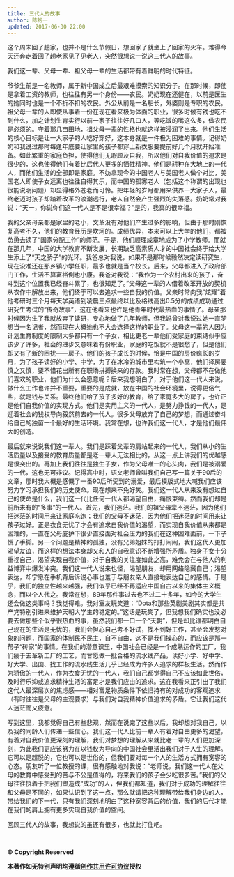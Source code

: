 ```yaml
---
title: 三代人的故事
author: 陈抱一
updated: 2017-06-30 22:00
---
```


这个周末回了趟家，也并不是什么节假日，想回家了就坐上了回家的火车。难得今天还奔走着回了趟老家见了见老人，突然很想说一说这三代人的故事。

我们这一辈、父母一辈、祖父母一辈的生活都带有着鲜明的时代特征。

爷爷生前是一名教师，属于新中国成立后最艰难摸索的知识分子。在那时候，即使是拿着工资的教师，也往往有另一个身份——农民。奶奶现在还健在，以前是医生的她同时也是一个不折不扣的农民。外公从前是一名船长，外婆则是专职的农民。祖父母一辈的人即使从事着一份在现在看来极为体面的职业，很多时候有钱也吃不到什么，加之计划生育实行以前一家子往往好几口人，等吃饭的嘴这么多，做农民是必须的。守着那几亩田地，祖父母一辈的性格也就这样被浸润了出来。他们生活的核心目标是让一大家子的人吃好穿好，这本身就是一件极为困难的事情。记得奶奶和我说过那时每逢年底要让家里的孩子都穿上新衣服要提前好几个月就开始准备。如此繁重的家庭负担，使得他们无暇顾及自我，所以他们对自我价值的追求是很少的，这也使得他们有着比后代人更多的牺牲精神。他们是耕种在大地上的一代人，而他们生活的全部即是家庭。不妨拿现今的中国老人与美国老人做个对比，美国老人即使子女远离也往往自得其乐，而中国的孤寡老人（包括这个称谓的出现也很能说明问题）却显得格外苍老而可怜。把年轻的岁月都用来供养一大家子人，最终老迈时孩子却踏着改革的浪潮远行，老人自然会产生强烈的失落感。奶奶常对我说：“天一，你说你们这一代人是不是很幸福？”是的，我真的很幸福。

我的父亲母亲都是家里的老小，文革没有对他们产生过多的影响，但由于那时刚恢复高考不久，他们的教育经历是坎坷的。成绩优异，本来可以上大学的他们，都被怂恿去读了“国家分配工作”的师范。于是，他们顺理成章地成为了小学教师。而就在那几年，中国的大学教育不断发展，长期缺乏高素质人才的中国社会终于给大学生添上了“天之骄子”的光环。我爸总对我说，如果不是那时候毅然决定读研究生，现在没准还在那乡镇小学任职，最多也就是当个校长。后来，父母都进入了政府部门工作，生活不算富裕倒也小康。我爸对我说：“我作为一个农村出来的孩子，奋斗到这个位置我已经奋斗累了，也很知足了。”父母这一辈的人借着改革开放的契机从农作中解放出来，他们终于可以去追求一些自我的价值。父亲时常向我“炫耀”着他考研时三个月每天学英语到凌晨三点最终以比及格线高出0.5分的成绩成功通过研究生考试的“传奇故事”，这在他看来也许是他青年时代最热血的事情了。母亲那时候因为生了我就放弃了读研，专心地做了几年教师，但我妈曾对我说过她一直梦想当一名记者，然而现在大概她也不大会选择这样的职业了。父母这一辈的人因为计划生育制度的限制大多都只有一个子女，相比更老一辈他们受家庭的束缚似乎应该少了许多，社会的进步又意味着有份职业，家庭的吃饭就不是很愁了，但是他们却又有了新的困扰——房子。他们的孩子成长的时候，恰是中国的房价疯长的岁月，为了孩子读好的小学、中学，为了在冰冷的城市里构筑一个小窝，他们择房要慎之又慎，要不惜花出所有在职场拼搏换来的存款。我时常在想，父母都不在做他们喜欢的职业，他们为什么会愿意呢？后来我想明白了，对于他们这一代人来说，做什么工作也许并不重要，重要的是成就，放在中国的社会环境里，说得更俗气些，就是钱与关系。最终他们给了孩子多好的教育，给了家庭多大的房子，也许正是他们自我价值的实现方式。他们是实用主义的一代人，是努力挣钱的一代人，是迎着社会的钱权导向毅然前去的一代人。很多父母放弃了自己的梦想，而通过奋斗给自己的独苗一个最好的生活环境。我常在想，也许我们这一代人，才是他们最伟大的创造。

最后就来说说我们这一辈人。我们是踩着父辈的肩站起来的一代人，我们从小的生活质量以及接受的教育质量都是老一辈人无法相比的，从这一点上讲我们的优越感是很突出的。再加上我们往往是独生子女，作为父母唯一的心头肉，我们是被溺爱的一代，这也无可非议。记得高中时，语文老师曾叫我们自己写一篇关于90后的文章，那时我大概是感慨了一番90后所受到的溺爱，最后模版式地大喊我们应该努力学习承担我们的历史使命。现在想来不免好笑。我们这一代人从来没有想过自己的使命是什么，我们这一代比任何一代人都渴望自由，痛恨束缚。然而我们却是前所未有的“多事”的一代人。首先，我们迷茫。我们的祖父母辈不迷茫，因为他们把迷茫的时间用来让家庭吃饱；我们的父母不迷茫，因为他们把迷茫的时间用来让孩子过好。正是衣食无忧了才会有追求自我价值的渴望，而实现自我价值从来都是困难的，一直在父母庇护下很少直接面对社会压力的我们在这种困难面前，一下子慌了手脚。另一个问题是精神的孤独，没有兄弟姐妹的打打闹闹，我们这代人更加渴望友谊，而这样的想法本身却又和人的自我意识不断增强所矛盾。独身子女十分重视自己，渴望实现自我价值，对于自我的关注度如此之高，难免会在与他人的利益博弈中爆发冲突。我们这一代人说来也怪，渴望朋友，却用网络隐藏自己；渴望表达，却宁愿在手机背后诉说心事也羞于与朋友亲人直接地表达自己的感情。于是乎，我们的独立性越来越强，我们似乎已经不再适应中国自古以来的集体主义概念，而以个人代之。我常在想，89年那件事过去也不过二十多年，如今的大学生还会做这类事吗？我觉得难。我对室友玩笑道：“Dota和那些英剧美剧其实都是共产党特别引进来维护天朝大学生的稳定的。”这话是玩笑了，但我想我们确实也没必要去做那些个似乎很热血的事，虽然我们都一口一个“天朝”，但是却比谁都明白自己现在的生活是无忧的，我们会担心自己考不好试，找不到好工作，甚至会发愁对象的问题，而国家的体制民不民主，自不自由，这不是我们操心的，而应该是那一帮子“砖家”的事情。在我们的潜意识里，中国社会已经是一个成熟运作的工厂，我们疲于去革新工厂的工艺，而甘愿做一批合格的流水线产品，读好小学、好中学、好大学、出国、找工作的流水线生活几乎已经成为许多人追求的样板生活。然而作为骄傲的一代人，作为衣食无忧的一代人，我们自己都觉得自己不应该如此世俗，及时行乐抑或追求精神生活的富足才是我们应由的追求。这在我看来正引出了我们这代人最深层次的焦虑感——相对富足物质条件下依旧持有的对成功的客观追求（有时往往是父母的主观要求）与我们对自我精神价值追求的矛盾。它让我们这代人迷茫而又疲惫。

写到这里，我都觉得自己有些悲观，然而在说完了这些以后，我却想对我自己，以及我的同龄人们传递一些信心。我们这一代人比前一辈人有着对自由更多的渴望，有着对自我价值更深刻的理解，我们对梦想的理解从来就比老一辈的人们更加深刻，为此我们更应该努力在以钱权为导向的中国社会里活出我们对于人生的理解。它可以是超脱的，它也可以是世俗的，但我们要对每一个人的生活方式拥有宽容的心态。朋友听了一位教授的课，很有感触地对我说：“老师说，我们这一代人在父母的教育中感受到的苦与不公是值得的，将来我们的孩子会少吃很多苦。”我们的父母往往执着于把我们塑造成“成功”的人，但我们都知道，我们对于成功的理解往往和父母是不同的，如果认识到了这一点，那么就请把这种理解带给我们身边的人，带给我们的下一代，只有我们深刻地明白了这种宽容背后的价值，我们的后代才能在我们的肩上拥有更多实现自我价值的空间。

回顾三代人的故事，我想说的虽还有很多，也就此打住吧。



<br>

**© Copyright Reserved**

**本著作如无特别声明均遵循[创作共用许可协议](https://creativecommons.org/)授权**